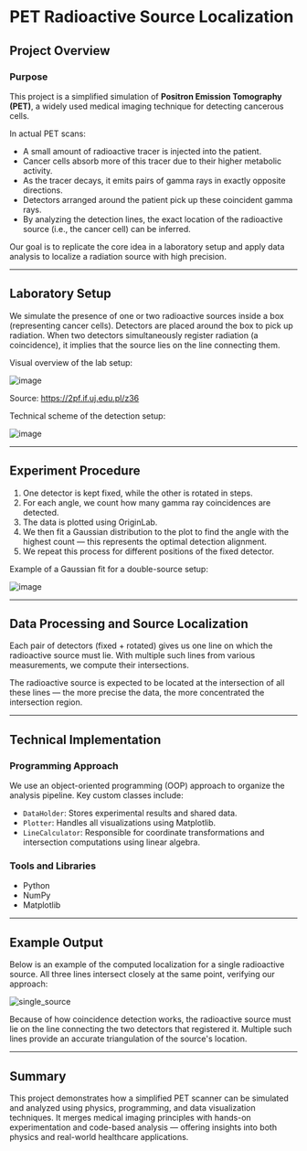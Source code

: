# PET Radioactive Source Localization

## Project Overview

### Purpose

This project is a simplified simulation of **Positron Emission Tomography (PET)**, a widely used medical imaging technique for detecting cancerous cells.

In actual PET scans:
- A small amount of radioactive tracer is injected into the patient.
- Cancer cells absorb more of this tracer due to their higher metabolic activity.
- As the tracer decays, it emits pairs of gamma rays in exactly opposite directions.
- Detectors arranged around the patient pick up these coincident gamma rays.
- By analyzing the detection lines, the exact location of the radioactive source (i.e., the cancer cell) can be inferred.

Our goal is to replicate the core idea in a laboratory setup and apply data analysis to localize a radiation source with high precision.

---

## Laboratory Setup

We simulate the presence of one or two radioactive sources inside a box (representing cancer cells). Detectors are placed around the box to pick up radiation. When two detectors simultaneously register radiation (a coincidence), it implies that the source lies on the line connecting them.

Visual overview of the lab setup:

![image](https://github.com/user-attachments/assets/90e8fcf0-4044-42e6-ace4-37fdc6aaf954)

Source: https://2pf.if.uj.edu.pl/z36

Technical scheme of the detection setup:

![image](https://github.com/user-attachments/assets/4f7252b9-afa7-4bd0-9b85-3ecad3e7e76e)

---

## Experiment Procedure

1. One detector is kept fixed, while the other is rotated in steps.
2. For each angle, we count how many gamma ray coincidences are detected.
3. The data is plotted using OriginLab.
4. We then fit a Gaussian distribution to the plot to find the angle with the highest count — this represents the optimal detection alignment.
5. We repeat this process for different positions of the fixed detector.

Example of a Gaussian fit for a double-source setup:

![image](https://github.com/user-attachments/assets/cfe9f645-ea1a-408a-b1cd-7907790e169e)

---

## Data Processing and Source Localization

Each pair of detectors (fixed + rotated) gives us one line on which the radioactive source must lie. With multiple such lines from various measurements, we compute their intersections.

The radioactive source is expected to be located at the intersection of all these lines — the more precise the data, the more concentrated the intersection region.

---

## Technical Implementation

### Programming Approach

We use an object-oriented programming (OOP) approach to organize the analysis pipeline. Key custom classes include:

- `DataHolder`: Stores experimental results and shared data.
- `Plotter`: Handles all visualizations using Matplotlib.
- `LineCalculator`: Responsible for coordinate transformations and intersection computations using linear algebra.

### Tools and Libraries

- Python
- NumPy
- Matplotlib

---

## Example Output

Below is an example of the computed localization for a single radioactive source. All three lines intersect closely at the same point, verifying our approach:

![single_source](https://github.com/user-attachments/assets/2e17594a-18ed-4a8c-861a-67d023cad28e)

Because of how coincidence detection works, the radioactive source must lie on the line connecting the two detectors that registered it. Multiple such lines provide an accurate triangulation of the source's location.

---

## Summary

This project demonstrates how a simplified PET scanner can be simulated and analyzed using physics, programming, and data visualization techniques. It merges medical imaging principles with hands-on experimentation and code-based analysis — offering insights into both physics and real-world healthcare applications.
